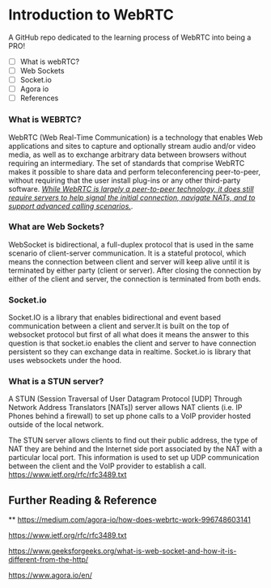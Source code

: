 # Introduction to WebRTC
A GitHub repo dedicated to the learning process of WebRTC into being a PRO!
- [ ] What is webRTC?
- [ ] Web Sockets
- [ ] Socket.io
- [ ] Agora io
- [ ] References

### What is WEBRTC?
WebRTC (Web Real-Time Communication) is a technology that enables Web applications and sites to capture and optionally stream audio and/or video media, as well as to exchange arbitrary data between browsers without requiring an intermediary. The set of standards that comprise WebRTC makes it possible to share data and perform teleconferencing peer-to-peer, without requiring that the user install plug-ins or any other third-party software.
[_While WebRTC is largely a peer-to-peer technology, it does still require servers to help signal the initial connection, navigate NATs, and to support advanced calling scenarios._](https://www.youtube.com/watch?v=Y1mx7cx6ckI).

### What are Web Sockets?
WebSocket is bidirectional, a full-duplex protocol that is used in the same scenario of client-server communication. It is a stateful protocol, which means the connection between client and server will keep alive until it is terminated by either party (client or server). After closing the connection by either of the client and server, the connection is terminated from both ends. 

### Socket.io
Socket.IO is a library that enables bidirectional and event based communication between a client and server.It is built on the top of websocket protocol but first of all what does it means the answer to this question is that socket.io enables the client and server to have connection persistent so they can exchange data in realtime.  Socket.io is library that uses websockets under the hood.

### What is a STUN server?
A STUN (Session Traversal of User Datagram Protocol [UDP] Through Network Address Translators [NATs]) server allows NAT clients (i.e. IP Phones behind a firewall) to set up phone calls to a VoIP provider hosted outside of the local network.

The STUN server allows clients to find out their public address, the type of NAT they are behind and the Internet side port associated by the NAT with a particular local port. This information is used to set up UDP communication between the client and the VoIP provider to establish a call. https://www.ietf.org/rfc/rfc3489.txt


## Further Reading & Reference

 ** https://medium.com/agora-io/how-does-webrtc-work-996748603141

https://www.ietf.org/rfc/rfc3489.txt

https://www.geeksforgeeks.org/what-is-web-socket-and-how-it-is-different-from-the-http/

https://www.agora.io/en/
